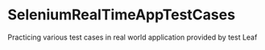 # SeleniumRealTimeAppTestCases

Practicing various test cases in real world application provided by test Leaf
